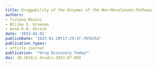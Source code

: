 ```yaml
---
title: Druggability of the Enzymes of the Non-Mevalonate-Pathway
authors:
- Tiziana Masini
- Blijke S. Kroezen
- Anna K.H. Hirsch
date: '2013-01-01'
publishDate: '2025-01-20T17:29:37.797635Z'
publication_types:
- article-journal
publication: '*Drug Discovery Today*'
doi: 10.1016/j.drudis.2013.07.003
---
```

